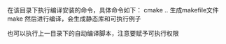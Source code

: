 在该目录下执行编译安装的命令，具体命令如下：
cmake .. 生成makefile文件
make    然后进行编译，会生成静态库和可执行例子

也可以执行上一目录下的自动编译脚本，注意要赋予可执行权限
